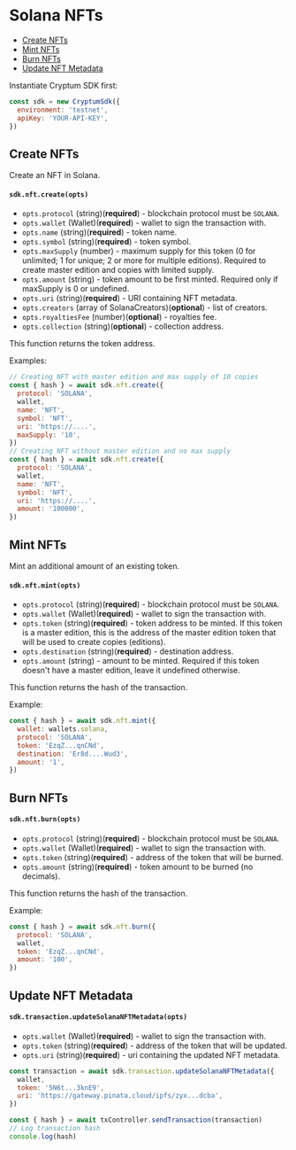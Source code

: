# Solana NFTs

- [Create NFTs](#create-nfts)
- [Mint NFTs](#mint-nfts)
- [Burn NFTs](#burn-nfts)
- [Update NFT Metadata](#update-nft-metadata)

Instantiate Cryptum SDK first:

```js
const sdk = new CryptumSdk({
  environment: 'testnet',
  apiKey: 'YOUR-API-KEY',
})
```

## Create NFTs

Create an NFT in Solana.

#### `sdk.nft.create(opts)`

- `opts.protocol` (string)(**required**) - blockchain protocol must be `SOLANA`.
- `opts.wallet` (Wallet)(**required**) - wallet to sign the transaction with.
- `opts.name` (string)(**required**) - token name.
- `opts.symbol` (string)(**required**) - token symbol.
- `opts.maxSupply` (number) - maximum supply for this token (0 for unlimited; 1 for unique; 2 or more for multiple editions). Required to create master edition and copies with limited supply.
- `opts.amount` (string) - token amount to be first minted. Required only if maxSupply is 0 or undefined.
- `opts.uri` (string)(**required**) - URI containing NFT metadata.
- `opts.creators` (array of SolanaCreators)(**optional**) - list of creators.
- `opts.royaltiesFee` (number)(**optional**) - royalties fee.
- `opts.collection` (string)(**optional**) - collection address.

This function returns the token address.

Examples:

```js
// Creating NFT with master edition and max supply of 10 copies
const { hash } = await sdk.nft.create({
  protocol: 'SOLANA',
  wallet,
  name: 'NFT',
  symbol: 'NFT',
  uri: 'https://....',
  maxSupply: '10',
})
// Creating NFT without master edition and no max supply
const { hash } = await sdk.nft.create({
  protocol: 'SOLANA',
  wallet,
  name: 'NFT',
  symbol: 'NFT',
  uri: 'https://....',
  amount: '100000',
})
```

## Mint NFTs

Mint an additional amount of an existing token.

#### `sdk.nft.mint(opts)`

- `opts.protocol` (string)(**required**) - blockchain protocol must be `SOLANA`.
- `opts.wallet` (Wallet)(**required**) - wallet to sign the transaction with.
- `opts.token` (string)(**required**) - token address to be minted. If this token is a master edition, this is the address of the master edition token that will be used to create copies (editions).
- `opts.destination` (string)(**required**) - destination address.
- `opts.amount` (string) - amount to be minted. Required if this token doesn't have a master edition, leave it undefined otherwise.

This function returns the hash of the transaction.

Example:

```js
const { hash } = await sdk.nft.mint({
  wallet: wallets.solana,
  protocol: 'SOLANA',
  token: 'EzqZ...qnCNd',
  destination: 'Er8d....Wud3',
  amount: '1',
})
```

## Burn NFTs

#### `sdk.nft.burn(opts)`

- `opts.protocol` (string)(**required**) - blockchain protocol must be `SOLANA`.
- `opts.wallet` (Wallet)(**required**) - wallet to sign the transaction with.
- `opts.token` (string)(**required**) - address of the token that will be burned.
- `opts.amount` (string)(**required**) - token amount to be burned (no decimals).

This function returns the hash of the transaction.

Example:

```js
const { hash } = await sdk.nft.burn({
  protocol: 'SOLANA',
  wallet,
  token: 'EzqZ...qnCNd',
  amount: '100',
})
```

## Update NFT Metadata

#### `sdk.transaction.updateSolanaNFTMetadata(opts)`

- `opts.wallet` (Wallet)(**required**) - wallet to sign the transaction with.
- `opts.token` (string)(**required**) - address of the token that will be updated.
- `opts.uri` (string)(**required**) - uri containing the updated NFT metadata.

```js
const transaction = await sdk.transaction.updateSolanaNFTMetadata({
  wallet,
  token: '5N6t...3knE9',
  uri: 'https://gateway.pinata.cloud/ipfs/zyx...dcba',
})

const { hash } = await txController.sendTransaction(transaction)
// Log transaction hash
console.log(hash)
```
